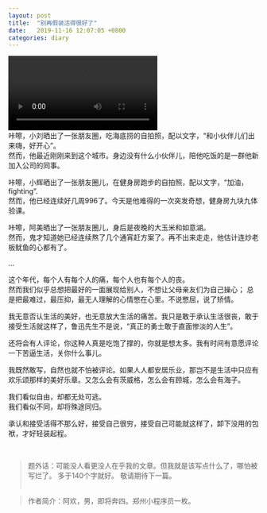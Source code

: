 ```yaml
---
layout: post
title:  "别再假装活得很好了"
date:   2019-11-16 12:07:05 +0800
categories: diary
---
```

<video title="野子" alt="野子" controls="controls" src="https://gdimg.grabdata.club/mac-public-img/2020/01/野子.mp4" style="max-height:200px;overflow-y:hidden"></video>  
咔嚓，小刘晒出了一张朋友圈，吃海底捞的自拍照，配以文字，“和小伙伴儿们出来嗨，好开心”。  
然而，他最近刚刚来到这个城市。身边没有什么小伙伴儿，陪他吃饭的是一群他新加入公司的同事。  

咔嚓，小辉晒出了一张朋友圈儿，在健身房跑步的自拍照，配以文字，“加油，fighting”.  
然而，他已经连续好几周996了。今天是他难得的一次突发奇想，健身房九块九体验课。  

咔嚓，阿美晒出了一张朋友圈儿，身后是夜晚的大玉米和如意湖。  
然而，鬼才知道她已经连续熬了几个通宵赶方案了。再不出来走走，他估计连炒老板鱿鱼的心都有了。  

…

这个年代，每个人有每个人的痛，每个人也有每个人的丧。  
然而我们似乎总想把最好的一面展现给别人，不想让父母亲友们为自己操心；
总是把最难过，最压抑，最无人理解的心情憋在心里。不说憋屈，说了矫情。  

我无意否认生活的美好，也无意放大生活的痛苦。我只是敢于承认生活很丧，敢于接受生活就这样了，鲁迅先生不是说，“真正的勇士敢于直面惨淡的人生”。  

还将会有人评论，你这种人真是吃饱了撑的，你就是想太多。我有时间有意愿评论一下苦逼生活，关你什么事儿。  


我既然敢写，自然也就不怕被评论。如果人人都安居乐业，那岂不是生活中只应有欢乐颂那样的美好乐章。又怎么会有茨威格，怎么会有顾城，怎么会有海子。  

我们看似自由，却都无处可逃。  
我们看似不同，却将殊途同归。

承认和接受活得不那么好，接受自己很穷，接受自己可能就这样了，卸下没用的包袱，才好轻装起程。  
  
    

&nbsp;

>题外话：可能没人看更没人在乎我的文章。但我就是该写点什么了，哪怕被写烂了。 多于140个字就好。 敬请期待下一篇。  
&nbsp;

> 作者简介：阿欢，男，即将奔四。郑州小程序员一枚。  

<!-- 音乐 归省 -->


